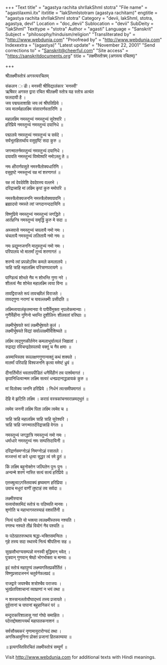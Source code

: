 +++
"Text title" = "agastya rachita shrIlakShmI stotra"
"File name" = "agastilaxmii.itx"
itxtitle = "lakShmIstotram (agastya rachitam)"
engtitle = "agastya rachita shrIlakShmI stotra"
Category = "devii, lakShmI, stotra, agastya, devI"
Location = "doc_devii"
Sublocation = "devii"
SubDeity = "lakShmI"
Texttype = "stotra"
Author = "agasti"
Language = "Sanskrit"
Subject = "philosophy/hinduism/religion"
"Transliterated by" = "http://www.webdunia.com"
"Proofread by" = "http://www.webdunia.com"
Indexextra = "(agastya)"
"Latest update" = "November 22, 2001"
"Send corrections to" = "Sanskrit@cheerful.com"
"Site access" = "https://sanskritdocuments.org"
title = "लक्ष्मीस्तोत्रम् (अगस्त्य रचितम्)"

+++
  
 श्रीलक्ष्मीस्तोत्रं अगस्त्यरचितम्   
  
संकलन ः डाॅ। मनस्वी श्रीविद्यालंकार `मनस्वी'  
ऋषिवर अगस्त द्वारा रचित श्रीलक्ष्मी स्तोत्र यह स्तोत्र अत्यंत  
फलदायी है ।  
जय पद्मपलाशाक्षि जय त्वं श्रीपतिप्रिये ।  
जय मातर्महालक्ष्मि संसारार्णवतारिणि ॥  
  
महालक्ष्मि नमस्तुभ्यं नमस्तुभ्यं सुरेश्वरि ।  
हरिप्रिये नमस्तुभ्यं नमस्तुभ्यं दयानिधे ॥  
  
पद्मालये नमस्तुभ्यं नमस्तुभ्यं च सर्वदे ।  
सर्वभूतहितार्थाय वसुवृष्टिं सदा कुरु ॥  
  
जगन्मातर्नमस्तुभ्यं नमस्तुभ्यं दयानिधे ।  
दयावति नमस्तुभ्यं विश्वेश्वरि नमोऽस्तु ते ॥  
  
नमः क्षीरार्णवसुते नमस्त्रैलोक्यधारिणि ।  
वसुवृष्टे नमस्तुभ्यं रक्ष मां शरणागतं ॥  
  
रक्ष त्वं देवदेवेशि देवदेवस्य वल्लभे ।  
दरिद्रात्त्राहि मां लक्ष्मि कृपां कुरु ममोपरि ॥  
  
नमस्त्रैलोक्यजननि नमस्त्रैलोक्यपावनि ।  
ब्रह्मादयो नमस्ते त्वां जगदानन्ददायिनि ॥  
  
विष्णुप्रिये नमस्तुभ्यं नमस्तुभ्यं जगद्धिते ।  
आर्तहन्त्रि नमस्तुभ्यं समृद्धिं कुरु मे सदा ॥  
  
अब्जवासे नमस्तुभ्यं चपलायै नमो नमः ।  
चंचलायै नमस्तुभ्यं ललितायै नमो नमः ॥  
  
नमः प्रद्युम्नजननि मातुस्तुभ्यं नमो नमः ।  
परिपालय भो मातर्मां तुभ्यं शरणागतं ॥  
  
शरण्ये त्वां प्रपन्नोऽस्मि कमले कमलालये ।  
त्राहि त्राहि महालक्ष्मि परित्राणपरायणे ॥  
  
पाण्डित्यं शोभते नैव न शोभन्ति गुणा नरे ।  
शीलत्वं नैव शोभेत महालक्ष्मि त्वया विना ॥  
  
तावद्विराजते रूपं तावच्छीलं विराजते ।  
तावद्गुणा नराणां च यावल्लक्ष्मीः प्रसीदति ॥  
  
लक्ष्मित्वयालंकृतमानवा ये पापैर्विमुक्ता नृपलोकमान्याः ।  
गुणैर्विहीना गुणिनो भवन्ति दुशीलिनः शीलवतां वरिष्ठाः ॥  
  
लक्ष्मीर्भूषयते रूपं लक्ष्मीर्भूषयते कुलं ।  
लक्ष्मीर्भूषयते विद्यां सर्वाल्लक्ष्मीर्विशिष्यते ॥  
  
लक्ष्मि त्वद्गुणकीर्तनेन कमलाभूर्यात्यलं जिह्मतां ।  
रुद्राद्या रविचन्द्रदेवपतयो वक्तुं च नैव क्षमाः ॥  
  
अस्माभिस्तव रूपलक्षणगुणान्वक्तुं कथं शक्यते ।  
मातर्मां परिपाहि विश्वजननि कृत्वा ममेष्टं ध्रुवं ॥  
  
दीनार्तिभीतं भवतापपीडितं धनैर्विहीनं तव पार्श्वमागतं ।  
कृपानिधित्वान्मम लक्ष्मि सत्वरं धनप्रदानाद्धन्नायकं कुरु ॥  
  
मां विलोक्य जननि हरिप्रिये । निर्धनं त्वत्समीपमागतं ॥  
  
देहि मे झटिति लक्ष्मि । कराग्रं वस्त्रकांचनवरान्नमद्भुतं ॥  
  
त्वमेव जननी लक्ष्मि पिता लक्ष्मि त्वमेव च ॥  
  
त्राहि त्राहि महालक्ष्मि त्राहि त्राहि सुरेश्वरि ।  
त्राहि त्राहि जगन्मातर्दरिद्रात्त्राहि वेगतः ॥  
  
नमस्तुभ्यं जगद्धात्रि नमस्तुभ्यं नमो नमः ।  
धर्माधारे नमस्तुभ्यं नमः सम्पत्तिदायिनी ॥  
  
दरिद्रार्णवमग्नोऽहं निमग्नोऽहं रसातले ।  
मज्जन्तं मां करे धृत्वा सूद्धर त्वं रमे द्रुतं ॥  
  
किं लक्ष्मि बहुनोक्तेन जल्पितेन पुनः पुनः ।  
अन्यन्मे शरणं नास्ति सत्यं सत्यं हरिप्रिये ॥  
  
एतच्श्रुत्वाऽगस्तिवाक्यं हृष्यमाण हरिप्रिया ।  
उवाच मधुरां वाणीं तुष्टाहं तव सर्वदा ॥  
  
लक्ष्मीरुवाच  
यत्त्वयोक्तमिदं स्तोत्रं यः पठिष्यति मानवः ।  
श‍ृणोति च महाभागस्तस्याहं वशवर्तिनी ॥  
  
नित्यं पठति यो भक्त्या त्वलक्ष्मीस्तस्य नश्यति ।  
रणश्च नश्यते तीव्रं वियोगं नैव पश्यति ॥  
  
यः पठेत्प्रातरुत्थाय श्रद्धा-भक्तिसमन्वितः ।  
गृहे तस्य सदा स्थास्ये नित्यं श्रीपतिना सह ॥  
  
सुखसौभाग्यसम्पन्नो मनस्वी बुद्धिमान् भवेत् ।  
पुत्रवान् गुणवान् श्रेष्ठो भोगभोक्ता च मानवः ॥  
  
इदं स्तोत्रं महापुण्यं लक्ष्म्यगस्तिप्रकीर्तितं ।  
विष्णुप्रसादजननं चतुर्वर्गफलप्रदं ॥  
  
राजद्वारे जयश्चैव शत्रोश्चैव पराजयः ।  
भूतप्रेतपिशाचानां व्याघ्राणां न भयं तथा ॥  
  
न शस्त्रानलतोयौघाद्भयं तस्य प्रजायते ।  
दुर्वृत्तानां च पापानां बहुहानिकरं परं ॥  
  
मन्दुराकरिशालासु गवां गोष्ठे समाहितः ।  
पठेत्तद्दोषशान्त्यर्थं महापातकनाशनं ॥  
  
सर्वसौख्यकरं नृणामायुरारोग्यदं तथा ।  
अगस्रिआमुनिना प्रोक्तं प्रजानां हितकाम्यया ॥  
  
॥ इत्यगस्तिविरचितं लक्ष्मीस्तोत्रं सम्पूर्णं ॥  
  
  
Visit http://www.webdunia.com for additional texts with Hindi meanings.  
  
